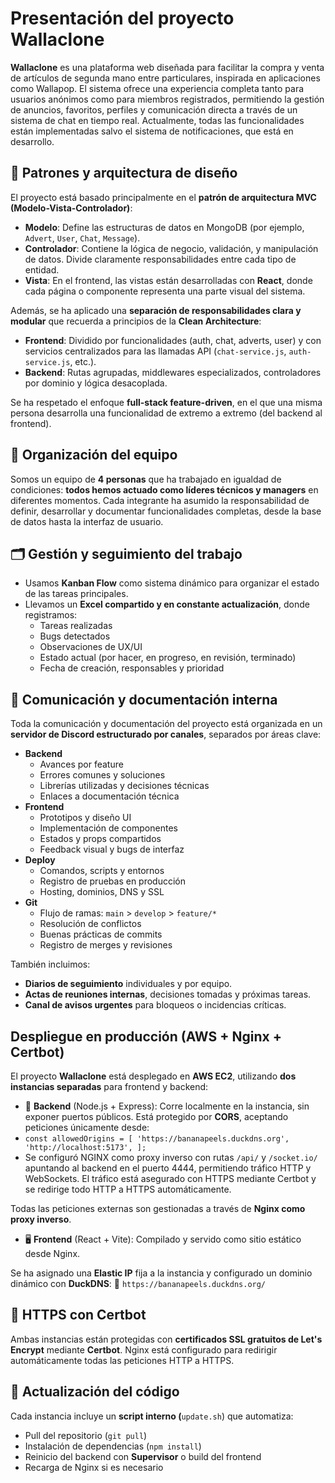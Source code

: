 # Presentación del proyecto Wallaclone

**Wallaclone** es una plataforma web diseñada para facilitar la compra y venta de artículos de segunda mano entre particulares, inspirada en aplicaciones como Wallapop. El sistema ofrece una experiencia completa tanto para usuarios anónimos como para miembros registrados, permitiendo la gestión de anuncios, favoritos, perfiles y comunicación directa a través de un sistema de chat en tiempo real. Actualmente, todas las funcionalidades están implementadas salvo el sistema de notificaciones, que está en desarrollo.

## 🧩 Patrones y arquitectura de diseño

El proyecto está basado principalmente en el **patrón de arquitectura MVC (Modelo-Vista-Controlador)**:
* **Modelo**: Define las estructuras de datos en MongoDB (por ejemplo, `Advert`, `User`, `Chat`, `Message`).
* **Controlador**: Contiene la lógica de negocio, validación, y manipulación de datos. Divide claramente responsabilidades entre cada tipo de entidad.
* **Vista**: En el frontend, las vistas están desarrolladas con **React**, donde cada página o componente representa una parte visual del sistema.

Además, se ha aplicado una **separación de responsabilidades clara y modular** que recuerda a principios de la **Clean Architecture**:
* **Frontend**: Dividido por funcionalidades (auth, chat, adverts, user) y con servicios centralizados para las llamadas API (`chat-service.js`, `auth-service.js`, etc.).
* **Backend**: Rutas agrupadas, middlewares especializados, controladores por dominio y lógica desacoplada.

Se ha respetado el enfoque **full-stack feature-driven**, en el que una misma persona desarrolla una funcionalidad de extremo a extremo (del backend al frontend).

## 👥 Organización del equipo

Somos un equipo de **4 personas** que ha trabajado en igualdad de condiciones: **todos hemos actuado como líderes técnicos y managers** en diferentes momentos. Cada integrante ha asumido la responsabilidad de definir, desarrollar y documentar funcionalidades completas, desde la base de datos hasta la interfaz de usuario.

## 🗂️ Gestión y seguimiento del trabajo

* Usamos **Kanban Flow** como sistema dinámico para organizar el estado de las tareas principales.
* Llevamos un **Excel compartido y en constante actualización**, donde registramos:
   * Tareas realizadas
   * Bugs detectados
   * Observaciones de UX/UI
   * Estado actual (por hacer, en progreso, en revisión, terminado)
   * Fecha de creación, responsables y prioridad

## 💬 Comunicación y documentación interna

Toda la comunicación y documentación del proyecto está organizada en un **servidor de Discord estructurado por canales**, separados por áreas clave:
* **Backend**
   * Avances por feature
   * Errores comunes y soluciones
   * Librerías utilizadas y decisiones técnicas
   * Enlaces a documentación técnica
* **Frontend**
   * Prototipos y diseño UI
   * Implementación de componentes
   * Estados y props compartidos
   * Feedback visual y bugs de interfaz
* **Deploy**
   * Comandos, scripts y entornos
   * Registro de pruebas en producción
   * Hosting, dominios, DNS y SSL
* **Git**
   * Flujo de ramas: `main` > `develop` > `feature/*`
   * Resolución de conflictos
   * Buenas prácticas de commits
   * Registro de merges y revisiones

También incluimos:
* **Diarios de seguimiento** individuales y por equipo.
* **Actas de reuniones internas**, decisiones tomadas y próximas tareas.
* **Canal de avisos urgentes** para bloqueos o incidencias críticas.

## Despliegue en producción (AWS + Nginx + Certbot)

El proyecto **Wallaclone** está desplegado en **AWS EC2**, utilizando **dos instancias separadas** para frontend y backend:
* 🔧 **Backend** (Node.js + Express): Corre localmente en la instancia, sin exponer puertos públicos. Está protegido por **CORS**, aceptando peticiones únicamente desde:
* `const allowedOrigins = [ 'https://bananapeels.duckdns.org', 'http://localhost:5173', ];`
* Se configuró NGINX como proxy inverso con rutas `/api/` y `/socket.io/` apuntando al backend en el puerto 4444, permitiendo tráfico HTTP y WebSockets. El tráfico está asegurado con HTTPS mediante Certbot y se redirige todo HTTP a HTTPS automáticamente.

Todas las peticiones externas son gestionadas a través de **Nginx como proxy inverso**.
* 🖥️ **Frontend** (React + Vite): Compilado y servido como sitio estático desde Nginx.

Se ha asignado una **Elastic IP** fija a la instancia y configurado un dominio dinámico con **DuckDNS**: 🔗 `https://bananapeels.duckdns.org/`

## 🔐 HTTPS con Certbot

Ambas instancias están protegidas con **certificados SSL gratuitos de Let's Encrypt** mediante **Certbot**. Nginx está configurado para redirigir automáticamente todas las peticiones HTTP a HTTPS.

## 🔄 Actualización del código

Cada instancia incluye un **script interno (**`update.sh`) que automatiza:
* Pull del repositorio (`git pull`)
* Instalación de dependencias (`npm install`)
* Reinicio del backend con **Supervisor** o build del frontend
* Recarga de Nginx si es necesario
